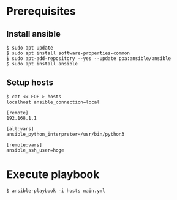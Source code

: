 # Prerequisites

## Install ansible
```
$ sudo apt update
$ sudo apt install software-properties-common
$ sudo apt-add-repository --yes --update ppa:ansible/ansible
$ sudo apt install ansible
```

## Setup hosts
```
$ cat << EOF > hosts
localhost ansible_connection=local

[remote]
192.168.1.1

[all:vars]
ansible_python_interpreter=/usr/bin/python3

[remote:vars]
ansible_ssh_user=hoge
```

# Execute playbook
```
$ ansible-playbook -i hosts main.yml
```
